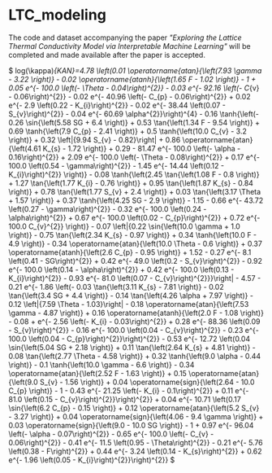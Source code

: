 # LTC_modeling
The code and dataset accompanying the paper *"Exploring the Lattice Thermal Conductivity Model via Interpretable Machine Learning"* will be completed and made available after the paper is accepted.

$
log(\kappa)_{KAN}=4.78 \left(0.01 \operatorname{atan}{\left(7.93 \gamma - 3.22 \right)} - 0.02 \operatorname{atanh}{\left(1.65 F - 1.02 \right)} - 1 + 0.05 e^{- 100.0 \left(- \Theta - 0.04\right)^{2}} - 0.03 e^{- 92.16 \left(- C_{v} - 0.06\right)^{2}} - 0.02 e^{- 40.96 \left(- C_{p} - 0.06\right)^{2}} + 0.02 e^{- 2.9 \left(0.22 - K_{i}\right)^{2}} - 0.02 e^{- 38.44 \left(0.07 - S_{v}\right)^{2}} - 0.04 e^{- 60.69 \alpha^{2}}\right)^{4} - 0.16 \tanh{\left(- 0.26 \sin{\left(5.58 SG + 6.4 \right)} + 0.53 \tan{\left(1.34 F - 9.54 \right)} + 0.69 \tanh{\left(7.9 C_{p} - 2.41 \right)} + 0.5 \tanh{\left(10.0 C_{v} - 3.2 \right)} + 0.32 \left|{9.94 S_{v} - 0.82}\right| + 0.86 \operatorname{atan}{\left(4.61 K_{s} - 1.72 \right)} + 0.29 - 81.47 e^{- 100.0 \left(- \alpha - 0.16\right)^{2}} + 2.09 e^{- 100.0 \left(- \Theta - 0.08\right)^{2}} + 0.17 e^{- 100.0 \left(0.54 - \gamma\right)^{2}} - 1.45 e^{- 14.44 \left(0.12 - K_{i}\right)^{2}} \right)} - 0.08 \tanh{\left(2.45 \tan{\left(1.08 F - 0.8 \right)} + 1.27 \tan{\left(1.77 K_{i} - 0.76 \right)} + 0.95 \tan{\left(1.87 K_{s} - 0.84 \right)} + 0.78 \tan{\left(1.77 S_{v} + 2.4 \right)} + 0.03 \tan{\left(3.17 \Theta + 1.57 \right)} + 0.37 \tanh{\left(4.25 SG - 2.9 \right)} - 1.15 - 0.66 e^{- 43.72 \left(0.27 - \gamma\right)^{2}} - 0.32 e^{- 100.0 \left(0.24 - \alpha\right)^{2}} + 0.67 e^{- 100.0 \left(0.02 - C_{p}\right)^{2}} + 0.72 e^{- 100.0 C_{v}^{2}} \right)} - 0.07 \left|{0.22 \sin{\left(10.0 \gamma + 1.0 \right)} - 0.75 \tan{\left(2.34 K_{s} - 0.97 \right)} + 0.34 \tanh{\left(10.0 F - 4.9 \right)} - 0.34 \operatorname{atan}{\left(10.0 \Theta - 0.6 \right)} + 0.37 \operatorname{atanh}{\left(2.6 C_{p} - 0.95 \right)} + 1.52 - 0.27 e^{- 8.1 \left(0.41 - SG\right)^{2}} + 0.42 e^{- 49.0 \left(0.2 - S_{v}\right)^{2}} - 0.92 e^{- 100.0 \left(0.14 - \alpha\right)^{2}} + 0.42 e^{- 100.0 \left(0.13 - K_{i}\right)^{2}} - 0.93 e^{- 81.0 \left(0.07 - C_{v}\right)^{2}}}\right| - 4.57 - 0.21 e^{- 1.86 \left(- 0.03 \tan{\left(3.11 K_{s} - 7.81 \right)} - 0.02 \tan{\left(3.4 SG + 4.4 \right)} - 0.14 \tan{\left(4.26 \alpha + 7.97 \right)} - 0.12 \left|{7.59 \Theta - 1.03}\right| - 0.18 \operatorname{atan}{\left(7.53 \gamma - 4.87 \right)} + 0.16 \operatorname{atanh}{\left(2.0 F - 1.08 \right)} - 0.08 + e^{- 2.56 \left(- K_{i} - 0.03\right)^{2}} + 0.28 e^{- 88.36 \left(0.09 - S_{v}\right)^{2}} - 0.16 e^{- 100.0 \left(0.04 - C_{v}\right)^{2}} - 0.23 e^{- 100.0 \left(0.04 - C_{p}\right)^{2}}\right)^{2}} - 0.53 e^{- 12.72 \left(0.04 \sin{\left(5.04 SG + 2.18 \right)} + 0.11 \tan{\left(2.64 K_{s} + 4.81 \right)} - 0.08 \tan{\left(2.77 \Theta - 4.58 \right)} + 0.32 \tanh{\left(9.0 \alpha - 0.44 \right)} - 0.1 \tanh{\left(10.0 \gamma - 6.6 \right)} - 0.34 \operatorname{atan}{\left(2.52 F - 1.63 \right)} + 0.15 \operatorname{atan}{\left(9.0 S_{v} - 1.56 \right)} + 0.04 \operatorname{sign}{\left(2.64 - 10.0 C_{p} \right)} - 1 - 0.43 e^{- 21.25 \left(- K_{i} - 0.1\right)^{2}} + 0.11 e^{- 81.0 \left(0.15 - C_{v}\right)^{2}}\right)^{2}} + 0.04 e^{- 10.71 \left(0.17 \sin{\left(6.2 C_{p} - 0.15 \right)} + 0.12 \operatorname{atan}{\left(5.2 S_{v} - 3.27 \right)} + 0.04 \operatorname{sign}{\left(4.06 - 9.4 \gamma \right)} + 0.03 \operatorname{sign}{\left(9.0 - 10.0 SG \right)} - 1 + 0.97 e^{- 96.04 \left(- \alpha - 0.07\right)^{2}} - 0.65 e^{- 100.0 \left(- C_{v} - 0.06\right)^{2}} - 0.41 e^{- 11.5 \left(0.95 - \Theta\right)^{2}} - 0.21 e^{- 5.76 \left(0.38 - F\right)^{2}} + 0.44 e^{- 3.24 \left(0.14 - K_{s}\right)^{2}} + 0.62 e^{- 1.96 \left(0.05 - K_{i}\right)^{2}}\right)^{2}}
$
